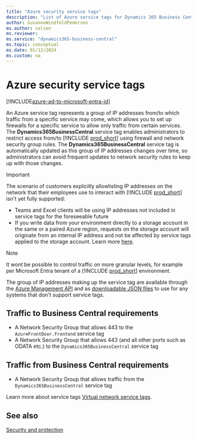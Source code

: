 ```yaml
---
title: "Azure security service tags"
description: "List of Azure service tags for Dynamics 365 Business Central"
author: SusanneWindfeldPedersen
ms.author: solsen
ms.reviewer: 
ms.service: "dynamics365-business-central"
ms.topic: conceptual
ms.date: 01/12/2024
ms.custom: na
---
```


# Azure security service tags

[!INCLUDE[azure-ad-to-microsoft-entra-id](~/../shared-content/shared/azure-ad-to-microsoft-entra-id.md)]

An Azure service tag represents a group of IP addresses from/to which traffic from a specific service may come, which allows you to set up firewalls for a specific service to allow only traffic from certain services. The **Dynamics365BusinessCentral** service tag enables administrators to restrict access from/to [!INCLUDE [prod_short](../developer/includes/prod_short.md)] using firewall and network security group rules. The **Dynamics365BusinessCentral** service tag is automatically updated as this group of IP addresses changes over time, so administrators can avoid frequent updates to network security rules to keep up with those changes.

> [!IMPORTANT]  
> The scenario of customers explicitly allowlisting IP addresses on the network that their employees use to interact with [!INCLUDE [prod_short](../developer/includes/prod_short.md)] isn't yet fully supported:  
>  - Teams and Excel clients will be using IP addresses not included in service tags for the foreseeable future
>  - If you write data from your environment directly to a storage account in the same or a paired Azure region, requests on the storage account will originate from an internal IP address and not be affected by service tags applied to the storage account. Learn more [here](/azure/storage/common/storage-network-security?tabs=azure-portal#grant-access-from-an-internet-ip-range).

> [!NOTE]  
> It wont be possible to control traffic on more granular levels, for example per Microsoft Entra tenant of a [!INCLUDE [prod_short](../developer/includes/prod_short.md)] environment.

The group of IP addresses making up the service tag are available through the [Azure Management API](https://learn.microsoft.com/en-us/rest/api/virtualnetwork/service-tags/list?tabs=HTTP) and as [downloadable JSON files](/azure/virtual-network/service-tags-overview#discover-service-tags-by-using-downloadable-json-files) to use for any systems that don't support service tags.

## Traffic to Business Central requirements

- A Network Security Group that allows 443 to the `AzureFrontDoor.Frontend` service tag
- A Network Security Group that allows 443 (and all other ports such as ODATA etc.) to the `Dynamics365BusinessCentral` service tag

## Traffic from Business Central requirements

- A Network Security Group that allows traffic from the `Dynamics365BusinessCentral` service tag

Learn more about service tags [Virtual network service tags](/azure/virtual-network/service-tags-overview).

## See also

[Security and protection](Security-and-Protection.md)  

